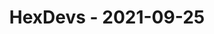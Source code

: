 ---
layout: post
title: HexDevs - 2021-09-25
datetime: '2021-09-25T11:00:00-07:00'
name: HexDevs
external_url: https://meetingplace.io/hexdevs/events/6375
online_event: true
year_month: 2021-09
---